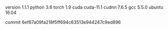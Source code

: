 version 1.1.1
python 3.6
torch 1.9
cuda cuda-11.1
cudnn 7.6.5
gcc 5.5.0
ubuntu 16.04

commit 6ef67a09fa218f5ff694c63513e944247c9ed896